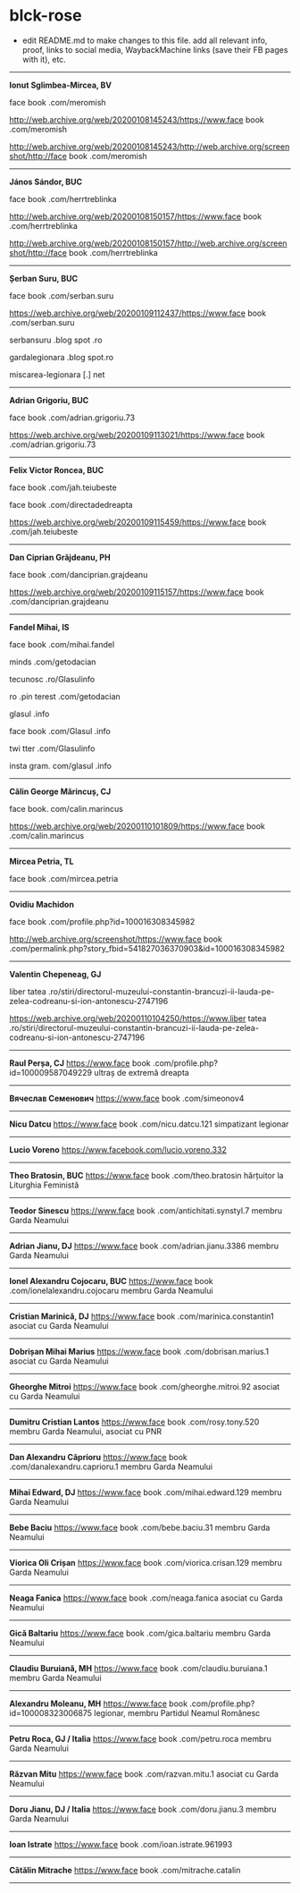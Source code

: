 # blck-rose

* edit README.md to make changes to this file. add all relevant info, proof, links to social media, WaybackMachine links (save their FB pages with it), etc.

---

**Ionut Sglimbea-Mircea, BV**

face book .com/meromish

http://web.archive.org/web/20200108145243/https://www.face book .com/meromish

http://web.archive.org/web/20200108145243/http://web.archive.org/screenshot/http://face book .com/meromish

---

**János Sándor, BUC**

face book .com/herrtreblinka

http://web.archive.org/web/20200108150157/https://www.face book .com/herrtreblinka

http://web.archive.org/web/20200108150157/http://web.archive.org/screenshot/http://face book .com/herrtreblinka

---

**Șerban Suru, BUC**

face book .com/serban.suru

https://web.archive.org/web/20200109112437/https://www.face book .com/serban.suru

serbansuru .blog spot .ro

gardalegionara .blog spot.ro

miscarea-legionara [.] net

---

**Adrian Grigoriu, BUC**

face book .com/adrian.grigoriu.73

https://web.archive.org/web/20200109113021/https://www.face book .com/adrian.grigoriu.73

---

**Felix Victor Roncea, BUC**

face book .com/jah.teiubeste

face book .com/directadedreapta

https://web.archive.org/web/20200109115459/https://www.face book .com/jah.teiubeste

---

**Dan Ciprian Grăjdeanu, PH**

face book .com/danciprian.grajdeanu

https://web.archive.org/web/20200109115157/https://www.face book .com/danciprian.grajdeanu

---

**Fandel Mihai, IS**

face book .com/mihai.fandel

minds .com/getodacian

tecunosc .ro/Glasulinfo

ro .pin terest .com/getodacian

glasul .info

face book .com/Glasul .info

twi tter .com/Glasulinfo

insta gram. com/glasul .info

---

**Călin George Mărincuș, CJ**

face book. com/calin.marincus

https://web.archive.org/web/20200110101809/https://www.face book .com/calin.marincus

---

**Mircea Petria, TL**

face book .com/mircea.petria

---

**Ovidiu Machidon**

face book .com/profile.php?id=100016308345982

http://web.archive.org/screenshot/https://www.face book .com/permalink.php?story_fbid=541827036370903&id=100016308345982

---

**Valentin Chepeneag, GJ**

liber tatea .ro/stiri/directorul-muzeului-constantin-brancuzi-ii-lauda-pe-zelea-codreanu-si-ion-antonescu-2747196

https://web.archive.org/web/20200110104250/https://www.liber tatea .ro/stiri/directorul-muzeului-constantin-brancuzi-ii-lauda-pe-zelea-codreanu-si-ion-antonescu-2747196

---

**Raul Perșa, CJ**
https://www.face book .com/profile.php?id=100009587049229
ultraș de extremă dreapta

---

**Вячеслав Семенович**
https://www.face book .com/simeonov4

---

**Nicu Datcu**
https://www.face book .com/nicu.datcu.121
simpatizant legionar

---

**Lucio Voreno**
https://www.facebook.com/lucio.voreno.332

---

**Theo Bratosin, BUC**
https://www.face book .com/theo.bratosin
hărțuitor la Liturghia Feministă

---

**Teodor Sinescu** 
https://www.face book .com/antichitati.synstyl.7
membru Garda Neamului

---

**Adrian Jianu, DJ**
https://www.face book .com/adrian.jianu.3386
membru Garda Neamului

---

**Ionel Alexandru Cojocaru, BUC**
https://www.face book .com/ionelalexandru.cojocaru
membru Garda Neamului

---

**Cristian Marinică, DJ**
https://www.face book .com/marinica.constantin1
asociat cu Garda Neamului

---

**Dobrișan Mihai Marius**
https://www.face book .com/dobrisan.marius.1
asociat cu Garda Neamului

---

**Gheorghe Mitroi**
https://www.face book .com/gheorghe.mitroi.92
asociat cu Garda Neamului

---

**Dumitru Cristian Lantos**
https://www.face book .com/rosy.tony.520
membru Garda Neamului, asociat cu PNR

---

**Dan Alexandru Căprioru**
https://www.face book .com/danalexandru.caprioru.1
membru Garda Neamului

---

**Mihai Edward, DJ**
https://www.face book .com/mihai.edward.129
membru Garda Neamului

---

**Bebe Baciu**
https://www.face book .com/bebe.baciu.31
membru Garda Neamului

---

**Viorica Oli Crișan**
https://www.face book .com/viorica.crisan.129
membru Garda Neamului

---

**Neaga Fanica**
https://www.face book .com/neaga.fanica
asociat cu Garda Neamului

---

**Gică Baltariu**
https://www.face book .com/gica.baltariu
membru Garda Neamului

---

**Claudiu Buruiană, MH**
https://www.face book .com/claudiu.buruiana.1
membru Garda Neamului

---

**Alexandru Moleanu, MH**
https://www.face book .com/profile.php?id=100008323006875
legionar, membru Partidul Neamul Românesc

---

**Petru Roca, GJ / Italia**
https://www.face book .com/petru.roca
membru Garda Neamului

---

**Răzvan Mitu**
https://www.face book .com/razvan.mitu.1
asociat cu Garda Neamului

---

**Doru Jianu, DJ / Italia**
https://www.face book .com/doru.jianu.3
membru Garda Neamului

---

**Ioan Istrate**
https://www.face book .com/ioan.istrate.961993

---

**Cătălin Mitrache**
https://www.face book .com/mitrache.catalin

---
